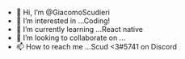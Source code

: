 - 👋 Hi, I’m @GiacomoScudieri
- 👀 I’m interested in ...Coding!
- 🌱 I’m currently learning ...React native
- 💞️ I’m looking to collaborate on ...
- 📫 How to reach me ...Scud <3#5741 on Discord 

<!---
GiacomoScudieri/GiacomoScudieri is a ✨ special ✨ repository because its `README.md` (this file) appears on your GitHub profile.
You can click the Preview link to take a look at your changes.
--->
